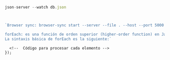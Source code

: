  <!-- run server -->
 ```js
json-server --watch db.json 



`Browser sync: browser-sync start --server --file . --host --port 5000 --startPath screens/lista_cliente.html

forEach: es una función de orden superior (higher-order function) en JavaScript que se utiliza para recorrer elementos de un array y ejecutar una función para cada elemento de manera secuencial.
La sintaxis básica de forEach es la siguiente:`
```


```array.forEach(function(elemento, indice, array) {
  <!--  Código para procesar cada elemento -->
});
```